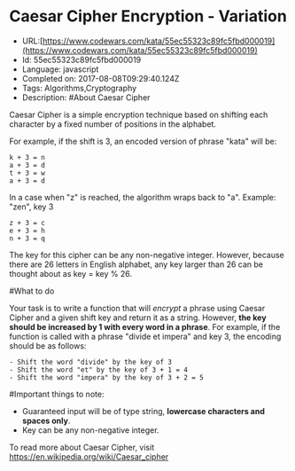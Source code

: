 # Caesar Cipher Encryption - Variation

 - URL:[https://www.codewars.com/kata/55ec55323c89fc5fbd000019](https://www.codewars.com/kata/55ec55323c89fc5fbd000019)
 - Id: 55ec55323c89fc5fbd000019
 - Language: javascript
 - Completed on: 2017-08-08T09:29:40.124Z
 - Tags: Algorithms,Cryptography
 - Description:
#About Caesar Cipher

Caesar Cipher is a simple encryption technique based on shifting each character by a fixed number of positions in the alphabet.

For example, if the shift is 3, an encoded version of phrase "kata" will be:
```
k + 3 = n
a + 3 = d
t + 3 = w
a + 3 = d
```
In a case when "z" is reached, the algorithm wraps back to "a".
Example: "zen", key 3
```
z + 3 = c
e + 3 = h
n + 3 = q
```
The key for this cipher can be any non-negative integer. However, because there are 26 letters in English alphabet, any key larger than 26 can be thought about as key = key % 26.

#What to do

Your task is to write a function that will *encrypt* a phrase using Caesar Cipher and a given shift key and return it as a string. However, **the key should be increased by 1 with every word in a phrase**. For example, if the function is called with a phrase "divide et impera" and key 3, the encoding should be as follows:
```
- Shift the word "divide" by the key of 3
- Shift the word "et" by the key of 3 + 1 = 4
- Shift the word "impera" by the key of 3 + 2 = 5
```


#Important things to note:
- Guaranteed input will be of type string, **lowercase characters and spaces only**.
- Key can be any non-negative integer.

To read more about Caesar Cipher, visit https://en.wikipedia.org/wiki/Caesar_cipher
